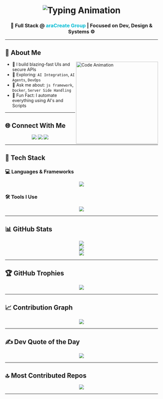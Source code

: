 <h1 align="center">
  <img src="https://readme-typing-svg.herokuapp.com?font=Fira+Code&size=25&pause=1000&center=true&vCenter=true&width=500&lines=Hi+I'm+Gowtham!;AI+Full-Stack+Software+Engineer;Creative+Tech+AI;Building+Cool+Things+🚀" alt="Typing Animation" />
</h1>





<h3 align="center">
  <strong>🚀 Full Stack @ <span style="color:#00bcd4;">araCreate Group</span> | Focused on Dev, Design & Systems ⚙️</strong>
</h3>

---

## 🧠 About Me

<img align="right" src="https://mir-s3-cdn-cf.behance.net/project_modules/source/06f21a161921919.63cd7887d0a70.gif" width="270" alt="Code Animation" />

- 🔭 I build blazing-fast UIs and secure APIs  
- 🧪 Exploring: `AI Integration`, `AI Agents`, `DevOps`  
- 💬 Ask me about: `js framework`, `Docker`, `Server Side Handling`
- 🧠 Fun Fact: I automate everything using AI's and Scripts

---

## 🌐 Connect With Me

<p align="center">
  <a href="https://instagram.gowthams.info" target="_blank"><img src="https://skillicons.dev/icons?i=instagram" /></a>
  <a href="https://linkedin.gowthams.info" target="_blank"><img src="https://skillicons.dev/icons?i=linkedin" /></a>
  <a href="mailto:me@gowthams.info"><img src="https://skillicons.dev/icons?i=gmail" /></a>
</p>

---

## 🧰 Tech Stack

### 💻 Languages & Frameworks
<p align="center">
  <img src="https://skillicons.dev/icons?i=html,css,js,ts,react,nextjs,nodejs,express,mongodb,python,tailwind,bootstrap,java,kafka,react,electron,graphql,postgres,redux,redis,vite" />
</p>

### 🛠️ Tools I Use
<p align="center">
  <img src="https://skillicons.dev/icons?i=git,github,vscode,vercel,postman,prisma,figma,npm,docker,ai,linux,prometheus,ubuntu,webflow,bots" />
</p>

---

## 📊 GitHub Stats

<p align="center">
  <img src="https://github-readme-stats.vercel.app/api?username=s-gowtham-d&theme=github_dark&hide_border=false&include_all_commits=true&count_private=true" />
  <br/>
  <img src="https://streak-stats.demolab.com?user=s-gowtham-d&theme=github-dark&hide_border=false" />
  <br/>
  <img src="https://github-readme-stats.vercel.app/api/top-langs/?username=s-gowtham-d&theme=github_dark&hide_border=false&layout=compact" />
</p>

---

## 🏆 GitHub Trophies

<p align="center">
  <img src="https://github-profile-trophy.vercel.app/?username=s-gowtham-d&theme=algolia&no-frame=false&no-bg=true&margin-w=15" />
</p>

---

## 📈 Contribution Graph

<p align="center">
  <img src="https://github-readme-activity-graph.vercel.app/graph?username=s-gowtham-d&theme=react-dark&bg_color=1d1d1d&color=00bcd4&line=00f5a0&point=f5a623&area=true&hide_border=true" />
</p>

---

## ✍️ Dev Quote of the Day

<p align="center">
  <img src="https://quotes-github-readme.vercel.app/api?type=horizontal&theme=dark" />
</p>

---

## 🔝 Most Contributed Repos

<p align="center">
  <img src="https://github-contributor-stats.vercel.app/api?username=s-gowtham-d&limit=5&theme=dark&combine_all_yearly_contributions=true" />
</p>

---

 

